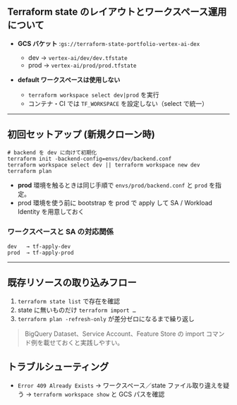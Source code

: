 ## Terraform state のレイアウトとワークスペース運用について

- **GCS バケット** :`gs://terraform-state-portfolio-vertex-ai-dex`

  - dev → `vertex-ai/dev/dev.tfstate`
  - prod → `vertex-ai/prod/prod.tfstate`

- **default ワークスペースは使用しない**
  - `terraform workspace select dev|prod` を実行
  - コンテナ・CI では `TF_WORKSPACE` を設定しない（select で統一）

---

## 初回セットアップ (新規クローン時)

```
# backend を dev に向けて初期化
terraform init -backend-config=envs/dev/backend.conf
terraform workspace select dev || terraform workspace new dev
terraform plan
```

- **prod** 環境を触るときは同じ手順で `envs/prod/backend.conf` と `prod` を指定。
- prod 環境を使う前に bootstrap を prod で apply して SA / Workload Identity を用意しておく

### ワークスペースと SA の対応関係

```
dev   → tf-apply-dev
prod  → tf-apply-prod
```

---

## 既存リソースの取り込みフロー

1. `terraform state list` で存在を確認
2. state に無いものだけ `terraform import …`
3. `terraform plan -refresh-only` が差分ゼロになるまで繰り返し

> BigQuery Dataset、Service Account、Feature Store の import コマンド例を載せておくと実践しやすい。

## トラブルシューティング

- `Error 409 Already Exists`
  → ワークスペース／state ファイル取り違えを疑う
  → `terraform workspace show` と GCS パスを確認
